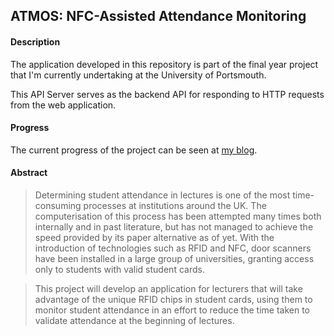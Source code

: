 ## ATMOS: NFC-Assisted Attendance Monitoring

#### Description

The application developed in this repository is part of the final year project that I'm currently undertaking at the University of Portsmouth.

This API Server serves as the backend API for responding to HTTP requests from the web application.

#### Progress
The current progress of the project can be seen at [my blog](http://richardsolomou.com/blog/final-year-project/).

#### Abstract

> Determining student attendance in lectures is one of the most time-consuming processes at institutions around the UK. The computerisation of this process has been attempted many times both internally and in past literature, but has not managed to achieve the speed provided by its paper alternative as of yet. With the introduction of technologies such as RFID and NFC, door scanners have been installed in a large group of universities, granting access only to students with valid student cards.

> This project will develop an application for lecturers that will take advantage of the unique RFID chips in student cards,  using them to monitor student attendance in an effort to reduce the time taken to validate attendance at the beginning of lectures.